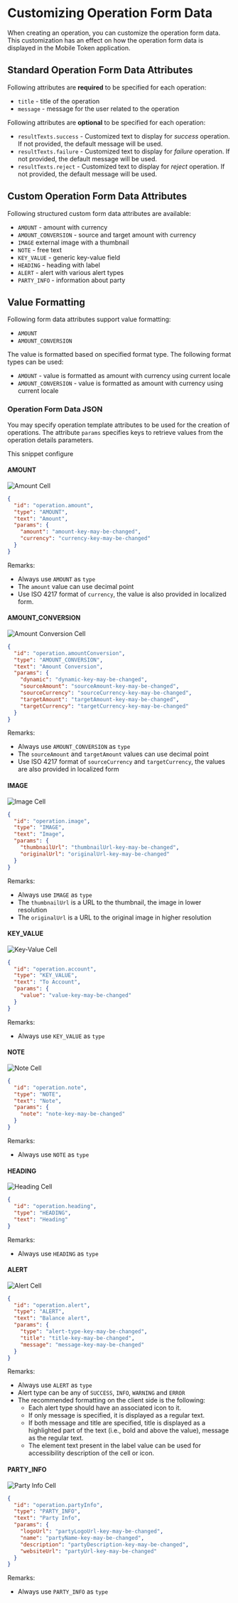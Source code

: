 # Customizing Operation Form Data

When creating an operation, you can customize the operation form data. This customization has an effect on how the operation form data is displayed in the Mobile Token application.

## Standard Operation Form Data Attributes

Following attributes are **required** to be specified for each operation:

- `title` - title of the operation
- `message` - message for the user related to the operation

Following attributes are **optional** to be specified for each operation:

- `resultTexts.success` - Customized text to display for _success_ operation. If not provided, the default message will be used.
- `resultTexts.failure` - Customized text to display for _failure_ operation. If not provided, the default message will be used.
- `resultTexts.reject` - Customized text to display for _reject_ operation. If not provided, the default message will be used.

## Custom Operation Form Data Attributes

Following structured custom form data attributes are available:

- `AMOUNT` - amount with currency
- `AMOUNT_CONVERSION` - source and target amount with currency
- `IMAGE` external image with a thumbnail
- `NOTE` - free text
- `KEY_VALUE` - generic key-value field
- `HEADING` - heading with label 
- `ALERT` - alert with various alert types
- `PARTY_INFO` - information about party

## Value Formatting

Following form data attributes support value formatting:

- `AMOUNT`
- `AMOUNT_CONVERSION`

The value is formatted based on specified format type. The following format types can be used:

- `AMOUNT` - value is formatted as amount with currency using current locale
- `AMOUNT_CONVERSION` - value is formatted as amount with currency using current locale

### Operation Form Data JSON

You may specify operation template attributes to be used for the creation of operations.
The attribute `params` specifies keys to retrieve values from the operation details parameters.

This snippet configure 

#### AMOUNT

![Amount Cell](./images/cell_amount.png)

```json
{
  "id": "operation.amount",
  "type": "AMOUNT",
  "text": "Amount",
  "params": {
    "amount": "amount-key-may-be-changed",
    "currency": "currency-key-may-be-changed"
  }
}
```

Remarks:
- Always use `AMOUNT` as `type`
- The `amount` value can use decimal point
- Use ISO 4217 format of `currency`, the value is also provided in localized form.

#### AMOUNT_CONVERSION

![Amount Conversion Cell](./images/cell_amount_conversion.png)

```json
{
  "id": "operation.amountConversion",
  "type": "AMOUNT_CONVERSION",
  "text": "Amount Conversion",
  "params": {
    "dynamic": "dynamic-key-may-be-changed",
    "sourceAmount": "sourceAmount-key-may-be-changed",
    "sourceCurrency": "sourceCurrency-key-may-be-changed",
    "targetAmount": "targetAmount-key-may-be-changed",
    "targetCurrency": "targetCurrency-key-may-be-changed"
  }
}
```

Remarks:
- Always use `AMOUNT_CONVERSION` as `type`
- The `sourceAmount` and `targetAmount` values can use decimal point
- Use ISO 4217 format of `sourceCurrency` and `targetCurrency`, the values are also provided in localized form

#### IMAGE

![Image Cell](./images/cell_image.png)

```json
{
  "id": "operation.image",
  "type": "IMAGE",
  "text": "Image",
  "params": {
    "thumbnailUrl": "thumbnailUrl-key-may-be-changed",
    "originalUrl": "originalUrl-key-may-be-changed"
  }
}
```

Remarks:
- Always use `IMAGE` as `type`
- The `thumbnailUrl` is a URL to the thumbnail, the image in lower resolution
- The `originalUrl` is a URL to the original image in higher resolution

#### KEY_VALUE

![Key-Value Cell](./images/cell_key_value.png)

```json
{
  "id": "operation.account",
  "type": "KEY_VALUE",
  "text": "To Account",
  "params": {
    "value": "value-key-may-be-changed"
  }
}
```

Remarks:
- Always use `KEY_VALUE` as `type`

#### NOTE

![Note Cell](./images/cell_note.png)

```json
{
  "id": "operation.note",
  "type": "NOTE",
  "text": "Note",
  "params": {
    "note": "note-key-may-be-changed"
  }
}
```

Remarks:
- Always use `NOTE` as `type`

#### HEADING

![Heading Cell](./images/cell_heading.png)

```json
{
  "id": "operation.heading",
  "type": "HEADING",
  "text": "Heading"
}
```

Remarks:
- Always use `HEADING` as `type`

#### ALERT

![Alert Cell](./images/cell_alert.png)

```json
{
  "id": "operation.alert",
  "type": "ALERT",
  "text": "Balance alert",
  "params": {
    "type": "alert-type-key-may-be-changed",
    "title": "title-key-may-be-changed",
    "message": "message-key-may-be-changed"
  }
}
```

Remarks:
- Always use `ALERT` as `type`
- Alert type can be any of `SUCCESS`, `INFO`, `WARNING` and `ERROR`
- The recommended formatting on the client side is the following:
  - Each alert type should have an associated icon to it.
  - If only message is specified, it is displayed as a regular text.
  - If both message and title are specified, title is displayed as a highlighted part of the text (i.e., bold and above the value), message as the regular text.
  - The element text present in the label value can be used for accessibility description of the cell or icon.

#### PARTY_INFO

![Party Info Cell](./images/cell_party_info.png)

```json
{
  "id": "operation.partyInfo",
  "type": "PARTY_INFO",
  "text": "Party Info",
  "params": {
    "logoUrl": "partyLogoUrl-key-may-be-changed",
    "name": "partyName-key-may-be-changed",
    "description": "partyDescription-key-may-be-changed",
    "websiteUrl": "partyUrl-key-may-be-changed"
  }
}
```

Remarks:
- Always use `PARTY_INFO` as `type`
